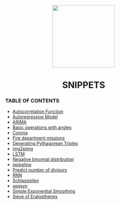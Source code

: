 <p align="center"><img width="200" src="https://upload.wikimedia.org/wikipedia/commons/7/70/RightBrainDominant.jpg"></p>
<h1 align="center">SNIPPETS</h1>

### TABLE OF CONTENTS

- [Autocorrelation Function](acf/acf.ipynb)
- [Autoregressive Model](ar_model/ar_model.ipynb)
- [ARIMA](arima/arima.ipynb)
- [Basic operations with angles](basic_operations_with_angles/basic_operations_with_angles.ipynb)
- [Corona](corona/corona.ipynb)
- [Fire department missions](fire_department_missions/missions.ipynb)
- [Generating Pythagorean Triples](generating_pythagorean_triples/generating_pythagorean_triples.ipynb)
- [img2pimg](img2pimg/)
- [LSTM](lstm/lstm.ipynb)
- [Negative binomial distribution](negative_binomial_distribution/negative_binomial_distribution.ipynb)
- [ppipeline](ppipeline/)
- [Predict number of divisors](predict_number_of_divisors/predict_number_of_divisors.ipynb)
- [RNN](rnn/rnn.ipynb)
- [Schlagzeilen](schlagzeilen/schlagzeilen.ipynb)
- [seqsyn](seqsyn/seqsyn.ipynb)
- [Simple Exponential Smoothing](ses/ses.ipynb)
- [Sieve of Eratosthenes](sieve_of_eratosthenes/sieve_of_eratosthenes.ipynb)